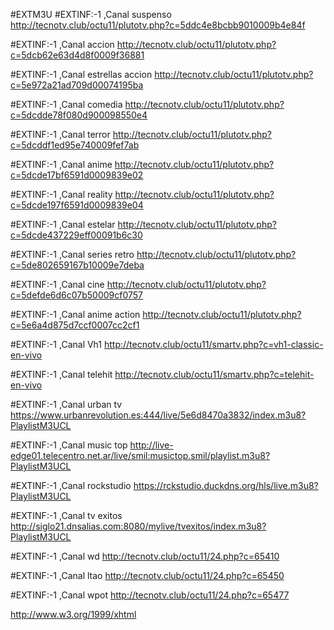 #EXTM3U
#EXTINF:-1 ,Canal suspenso
http://tecnotv.club/octu11/plutotv.php?c=5ddc4e8bcbb9010009b4e84f

#EXTINF:-1 ,Canal accion
http://tecnotv.club/octu11/plutotv.php?c=5dcb62e63d4d8f0009f36881

#EXTINF:-1 ,Canal estrellas accion
http://tecnotv.club/octu11/plutotv.php?c=5e972a21ad709d00074195ba

#EXTINF:-1 ,Canal comedia
http://tecnotv.club/octu11/plutotv.php?c=5dcdde78f080d900098550e4

#EXTINF:-1 ,Canal terror
http://tecnotv.club/octu11/plutotv.php?c=5dcddf1ed95e740009fef7ab

#EXTINF:-1 ,Canal anime
http://tecnotv.club/octu11/plutotv.php?c=5dcde17bf6591d0009839e02

#EXTINF:-1 ,Canal reality
http://tecnotv.club/octu11/plutotv.php?c=5dcde197f6591d0009839e04

#EXTINF:-1 ,Canal estelar
http://tecnotv.club/octu11/plutotv.php?c=5dcde437229eff00091b6c30

#EXTINF:-1 ,Canal series retro
http://tecnotv.club/octu11/plutotv.php?c=5de802659167b10009e7deba

#EXTINF:-1 ,Canal cine
http://tecnotv.club/octu11/plutotv.php?c=5defde6d6c07b50009cf0757


#EXTINF:-1 ,Canal anime action
http://tecnotv.club/octu11/plutotv.php?c=5e6a4d875d7ccf0007cc2cf1

#EXTINF:-1 ,Canal Vh1
http://tecnotv.club/octu11/smartv.php?c=vh1-classic-en-vivo

#EXTINF:-1 ,Canal telehit
http://tecnotv.club/octu11/smartv.php?c=telehit-en-vivo

#EXTINF:-1 ,Canal urban tv
https://www.urbanrevolution.es:444/live/5e6d8470a3832/index.m3u8?PlaylistM3UCL

#EXTINF:-1 ,Canal music top
http://live-edge01.telecentro.net.ar/live/smil:musictop.smil/playlist.m3u8?PlaylistM3UCL

#EXTINF:-1 ,Canal rockstudio
https://rckstudio.duckdns.org/hls/live.m3u8?PlaylistM3UCL

#EXTINF:-1 ,Canal tv exitos
http://siglo21.dnsalias.com:8080/mylive/tvexitos/index.m3u8?PlaylistM3UCL 

#EXTINF:-1 ,Canal wd
http://tecnotv.club/octu11/24.php?c=65410

#EXTINF:-1 ,Canal ltao
http://tecnotv.club/octu11/24.php?c=65450

#EXTINF:-1 ,Canal wpot
http://tecnotv.club/octu11/24.php?c=65477

http://www.w3.org/1999/xhtml


